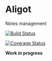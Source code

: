 # Aligot

Notes management

[![Build Status](https://travis-ci.org/skitoo/aligot.svg)](https://travis-ci.org/skitoo/aligot)

[![Coverage Status](https://coveralls.io/repos/skitoo/aligot/badge.svg)](https://coveralls.io/r/skitoo/aligot)

**Work in progress**
